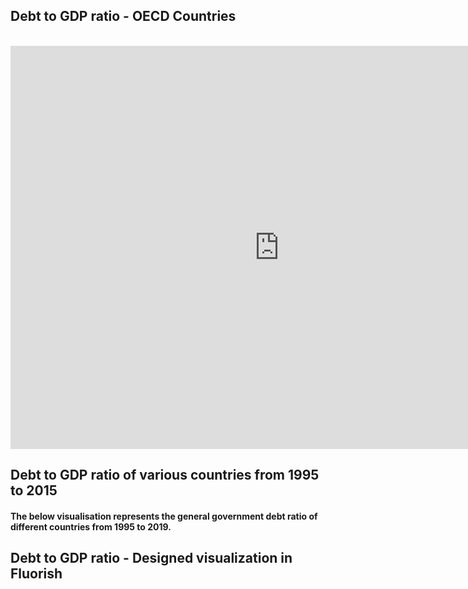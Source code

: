 ## Debt to GDP ratio - OECD Countries
<br>
<iframe src="https://data.oecd.org/chart/6vtu" width="860" height="645" style="border: 0" mozallowfullscreen="true" webkitallowfullscreen="true" allowfullscreen="true"><a href="https://data.oecd.org/chart/6vtu" target="_blank">OECD Chart: General government debt, Total, % of GDP, Annual, 2020</a></iframe>

## Debt to GDP ratio of various countries from 1995 to 2015
#### The below visualisation represents the general government debt ratio of different countries from 1995 to 2019.

<div class="flourish-embed flourish-chart" data-src="visualisation/7691691"><script src="https://public.flourish.studio/resources/embed.js"></script></div>

## Debt to GDP ratio - Designed visualization in Fluorish

<div class="flourish-embed flourish-scatter" data-src="visualisation/7700348"><script src="https://public.flourish.studio/resources/embed.js"></script></div>
